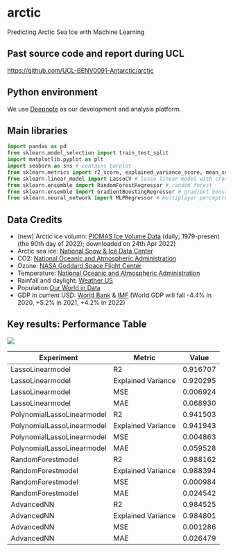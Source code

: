 # arctic
Predicting Arctic Sea Ice with Machine Learning

## Past source code and report during UCL
https://github.com/UCL-BENV0091-Antarctic/arctic

## Python environment
We use [Deepnote](https://deepnote.com/) as our development and analysis platform.

## Main libraries
```python
import pandas as pd
from sklearn.model_selection import train_test_split
import matplotlib.pyplot as plt
import seaborn as sns # contains barplot
from sklearn.metrics import r2_score, explained_variance_score, mean_squared_error, mean_absolute_error
from sklearn.linear_model import LassoCV # lasso linear model with cross-validation
from sklearn.ensemble import RandomForestRegressor # random forest
from sklearn.ensemble import GradientBoostingRegressor # gradient boosting
from sklearn.neural_network import MLPRegressor # multiplayer perceptron
```

## Data Credits
- (new) Arctic ice volumn: [PIOMAS Ice Volume Data](http://psc.apl.uw.edu/research/projects/arctic-sea-ice-volume-anomaly/data/) (daily; 1979-present (the 90th day of 2022); downloaded on 24th Apr 2022)
- Arctic sea ice: [National Snow & Ice Data Center](https://nsidc.org/arcticseaicenews/sea-ice-tools/)
- CO2: [National Oceanic and Atmospheric Administration](https://climate.nasa.gov/vital-signs/carbon-dioxide/)
- Ozone: [NASA Goddard Space Flight Center](https://ozonewatch.gsfc.nasa.gov/meteorology/NH.html)
- Temperature: [National Oceanic and Atmospheric Administration](https://www.ncdc.noaa.gov/cag/global/time-series)
- Rainfall and daylight: [Weather US](https://www.weather-us.com/en/alaska-usa/north-pole-climate)
- Population:[Our World in Data](https://ourworldindata.org/grapher/projected-population-by-country?tab=chart&stackMode=absolute&time=1967..latest&country=~OWID_WRL&region=World)
- GDP in current USD: [World Bank](https://data.worldbank.org/indicator/NY.GDP.MKTP.CD?end=2019&start=1960) & [IMF](https://www.imf.org/external/datamapper/NGDP_RPCH@WEO/OEMDC/ADVEC/WEOWORLD) (World GDP will fall -4.4% in 2020, +5.2% in 2021, +4.2% in 2022)

## Key results: Performance Table
![](https://s1.ax1x.com/2022/04/24/LhN3XF.png)

|Experiment       |            Metric              |  Value     |
|-----------------|--------------------------------|------------|
|LassoLinearmodel |            R2                  |   0.916707 |
|LassoLinearmodel |            Explained Variance  |   0.920295 |
|LassoLinearmodel |            MSE                 |   0.006924 |
|LassoLinearmodel |            MAE                 |   0.068930 |
|PolynomialLassoLinearmodel |  R2                  |   0.941503 |
|PolynomialLassoLinearmodel |  Explained Variance  |   0.941943 |
|PolynomialLassoLinearmodel |  MSE                 |   0.004863 |
|PolynomialLassoLinearmodel |  MAE                 |   0.059528 |
|RandomForestmodel |           R2                  |   0.988162 |
|RandomForestmodel |           Explained Variance  |   0.988394 |
|RandomForestmodel |           MSE                 |   0.000984 |
|RandomForestmodel |           MAE                 |   0.024542 |
|AdvancedNN |                  R2                  |   0.984525 |
|AdvancedNN |                  Explained Variance  |   0.984801 |
|AdvancedNN |                  MSE                 |   0.001286 |
|AdvancedNN |                  MAE                 |   0.026479 |
